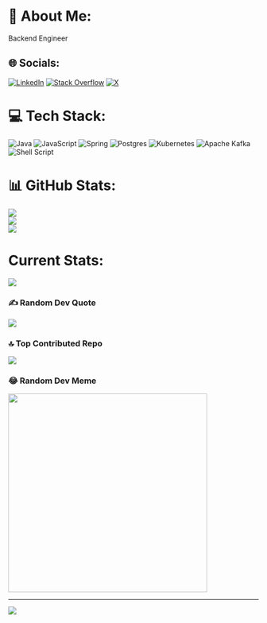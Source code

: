 # 💫 About Me:
Backend Engineer


## 🌐 Socials:
[![LinkedIn](https://img.shields.io/badge/LinkedIn-%230077B5.svg?logo=linkedin&logoColor=white)](https://linkedin.com/in/rizwan-io) [![Stack Overflow](https://img.shields.io/badge/-Stackoverflow-FE7A16?logo=stack-overflow&logoColor=white)](https://stackoverflow.com/users/rizwanio) [![X](https://img.shields.io/badge/X-black.svg?logo=X&logoColor=white)](https://x.com/rizwanio) 

# 💻 Tech Stack:
![Java](https://img.shields.io/badge/java-%23ED8B00.svg?style=for-the-badge&logo=openjdk&logoColor=white) ![JavaScript](https://img.shields.io/badge/javascript-%23323330.svg?style=for-the-badge&logo=javascript&logoColor=%23F7DF1E) ![Spring](https://img.shields.io/badge/spring-%236DB33F.svg?style=for-the-badge&logo=spring&logoColor=white) ![Postgres](https://img.shields.io/badge/postgres-%23316192.svg?style=for-the-badge&logo=postgresql&logoColor=white) ![Kubernetes](https://img.shields.io/badge/kubernetes-%23326ce5.svg?style=for-the-badge&logo=kubernetes&logoColor=white) ![Apache Kafka](https://img.shields.io/badge/Apache%20Kafka-000?style=for-the-badge&logo=apachekafka) ![Shell Script](https://img.shields.io/badge/shell_script-%23121011.svg?style=for-the-badge&logo=gnu-bash&logoColor=white)
# 📊 GitHub Stats:
![](https://github-readme-stats.vercel.app/api?username=rizwan-io&theme=radical&hide_border=false&include_all_commits=true&count_private=true)<br/>
![](https://github-readme-streak-stats.herokuapp.com/?user=rizwan-io&theme=radical&hide_border=false)<br/>
![](https://github-readme-stats.vercel.app/api/top-langs/?username=rizwan-io&theme=radical&hide_border=false&include_all_commits=true&count_private=true&layout=compact)

# Current Stats:
<a href="https://wakatime.com"><img src="https://wakatime.com/share/@fb3e07d3-de69-4d8a-bb9b-fee667d0d4b6/d10072d9-9333-4072-b5f0-c9398be0019d.png" /></a>

### ✍️ Random Dev Quote
![](https://quotes-github-readme.vercel.app/api?type=horizontal&theme=radical)

### 🔝 Top Contributed Repo
![](https://github-contributor-stats.vercel.app/api?username=rizwan-io&limit=5&theme=dark&combine_all_yearly_contributions=true)

### 😂 Random Dev Meme
<img src='https://randommeme-five.vercel.app/' style="height: 400px;"/>

---
[![](https://visitcount.itsvg.in/api?id=rizwan-io&icon=0&color=2)](https://visitcount.itsvg.in)
